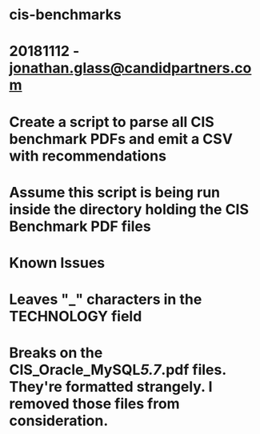 # cis-benchmarks
# 20181112 - jonathan.glass@candidpartners.com
#    Create a script to parse all CIS benchmark PDFs and emit a CSV with recommendations
#    Assume this script is being run inside the directory holding the CIS Benchmark PDF files
#    Known Issues
#	Leaves "_" characters in the TECHNOLOGY field
#	Breaks on the CIS_Oracle_MySQL*5.7*.pdf files. They're formatted strangely. I removed those files from consideration.

